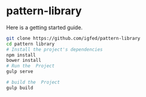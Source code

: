 # pattern-library
Here is a getting started guide.

```bash
git clone https://github.com/igfed/pattern-library
cd pattern library
# Install the project's dependencies
npm install
bower install
# Run the  Project
gulp serve

# build the  Project
gulp build
```